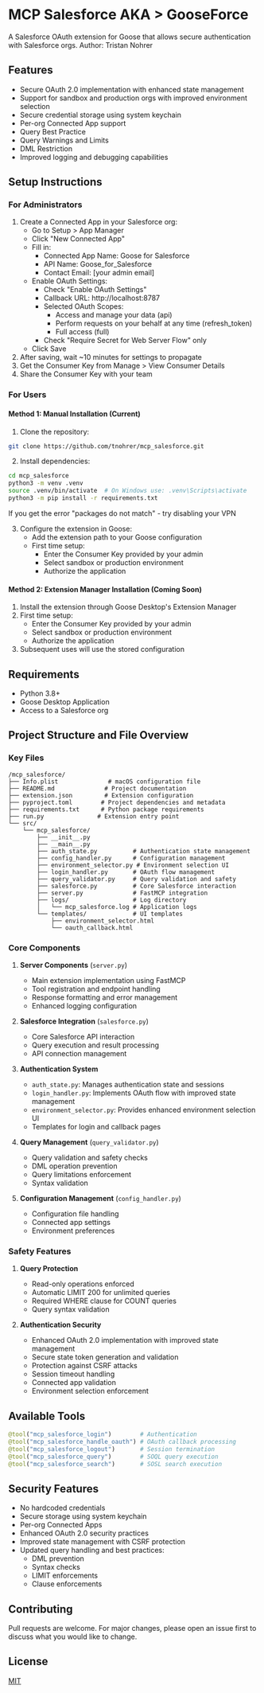 # MCP Salesforce AKA > GooseForce

A Salesforce OAuth extension for Goose that allows secure authentication with Salesforce orgs.
Author: Tristan Nohrer

## Features
- Secure OAuth 2.0 implementation with enhanced state management
- Support for sandbox and production orgs with improved environment selection
- Secure credential storage using system keychain
- Per-org Connected App support
- Query Best Practice
- Query Warnings and Limits
- DML Restriction
- Improved logging and debugging capabilities

## Setup Instructions

### For Administrators
1. Create a Connected App in your Salesforce org:
   - Go to Setup > App Manager
   - Click "New Connected App"
   - Fill in:
     - Connected App Name: Goose for Salesforce
     - API Name: Goose_for_Salesforce
     - Contact Email: [your admin email]
   - Enable OAuth Settings:
     - Check "Enable OAuth Settings"
     - Callback URL: http://localhost:8787
     - Selected OAuth Scopes:
       - Access and manage your data (api)
       - Perform requests on your behalf at any time (refresh_token)
       - Full access (full)
     - Check "Require Secret for Web Server Flow" only
   - Click Save
2. After saving, wait ~10 minutes for settings to propagate
3. Get the Consumer Key from Manage > View Consumer Details
4. Share the Consumer Key with your team

### For Users

#### Method 1: Manual Installation (Current)
1. Clone the repository:
```bash
git clone https://github.com/tnohrer/mcp_salesforce.git
```

2. Install dependencies:
```bash
cd mcp_salesforce
python3 -m venv .venv
source .venv/bin/activate  # On Windows use: .venv\Scripts\activate
python3 -m pip install -r requirements.txt
```
If you get the error "packages do not match" - try disabling your VPN

3. Configure the extension in Goose:
   - Add the extension path to your Goose configuration
   - First time setup:
     - Enter the Consumer Key provided by your admin
     - Select sandbox or production environment
     - Authorize the application

#### Method 2: Extension Manager Installation (Coming Soon)
1. Install the extension through Goose Desktop's Extension Manager
2. First time setup:
   - Enter the Consumer Key provided by your admin
   - Select sandbox or production environment
   - Authorize the application
3. Subsequent uses will use the stored configuration

## Requirements
- Python 3.8+
- Goose Desktop Application
- Access to a Salesforce org

## Project Structure and File Overview

### Key Files
```
/mcp_salesforce/
├── Info.plist              # macOS configuration file
├── README.md              # Project documentation
├── extension.json         # Extension configuration
├── pyproject.toml        # Project dependencies and metadata
├── requirements.txt      # Python package requirements
├── run.py               # Extension entry point
└── src/
    └── mcp_salesforce/
        ├── __init__.py
        ├── __main__.py
        ├── auth_state.py          # Authentication state management
        ├── config_handler.py      # Configuration management
        ├── environment_selector.py # Environment selection UI
        ├── login_handler.py       # OAuth flow management
        ├── query_validator.py     # Query validation and safety
        ├── salesforce.py          # Core Salesforce interaction
        ├── server.py              # FastMCP integration
        ├── logs/                  # Log directory
        │   └── mcp_salesforce.log # Application logs
        └── templates/             # UI templates
            ├── environment_selector.html
            └── oauth_callback.html
```

### Core Components

1. **Server Components** (`server.py`)
   - Main extension implementation using FastMCP
   - Tool registration and endpoint handling
   - Response formatting and error management
   - Enhanced logging configuration

2. **Salesforce Integration** (`salesforce.py`)
   - Core Salesforce API interaction
   - Query execution and result processing
   - API connection management

3. **Authentication System**
   - `auth_state.py`: Manages authentication state and sessions
   - `login_handler.py`: Implements OAuth flow with improved state management
   - `environment_selector.py`: Provides enhanced environment selection UI
   - Templates for login and callback pages

4. **Query Management** (`query_validator.py`)
   - Query validation and safety checks
   - DML operation prevention
   - Query limitations enforcement
   - Syntax validation

5. **Configuration Management** (`config_handler.py`)
   - Configuration file handling
   - Connected app settings
   - Environment preferences

### Safety Features

1. **Query Protection**
   - Read-only operations enforced
   - Automatic LIMIT 200 for unlimited queries
   - Required WHERE clause for COUNT queries
   - Query syntax validation

2. **Authentication Security**
   - Enhanced OAuth 2.0 implementation with improved state management
   - Secure state token generation and validation
   - Protection against CSRF attacks
   - Session timeout handling
   - Connected app validation
   - Environment selection enforcement

## Available Tools

```python
@tool("mcp_salesforce_login")        # Authentication
@tool("mcp_salesforce_handle_oauth") # OAuth callback processing
@tool("mcp_salesforce_logout")       # Session termination
@tool("mcp_salesforce_query")        # SOQL query execution
@tool("mcp_salesforce_search")       # SOSL search execution
```

## Security Features
- No hardcoded credentials
- Secure storage using system keychain
- Per-org Connected Apps
- Enhanced OAuth 2.0 security practices
- Improved state management with CSRF protection
- Updated query handling and best practices:
  - DML prevention
  - Syntax checks
  - LIMIT enforcements
  - Clause enforcements

## Contributing
Pull requests are welcome. For major changes, please open an issue first to discuss what you would like to change.

## License
[MIT](https://choosealicense.com/licenses/mit/)
